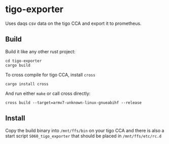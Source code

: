 # tigo-exporter
Uses daqs csv data on the tigo CCA and export it to prometheus.

## Build

Build it like any other rust project:

    cd tigo-exporter
    cargo build

To cross compile for tigo CCA, install `cross`

    cargo install cross

And run either `make` or call cross directly:

    cross build --target=armv7-unknown-linux-gnueabihf --release

## Install

Copy the build binary into `/mnt/ffs/bin` on your tigo CCA and
there is also a start script `S060_tigo_exporter` that should be placed in `/mnt/ffs/etc/rc.d`
